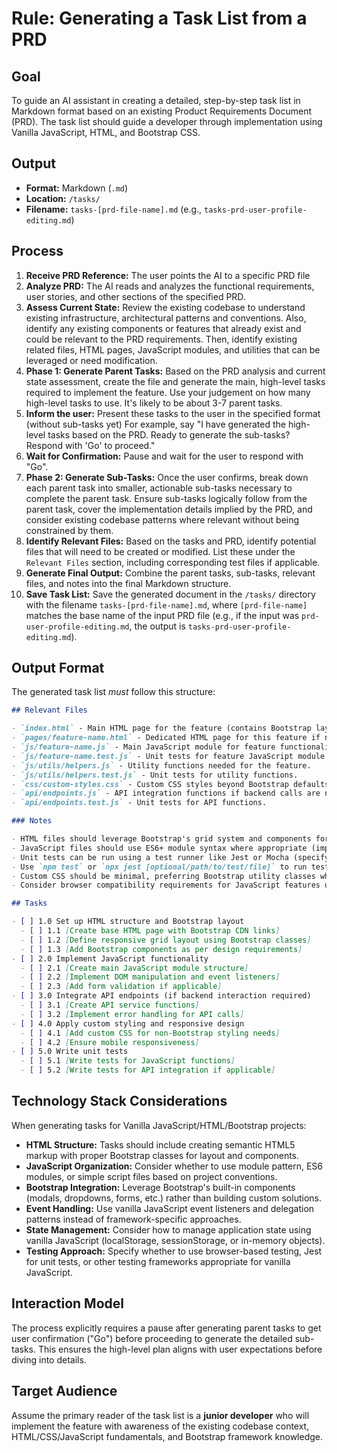 # Rule: Generating a Task List from a PRD

## Goal

To guide an AI assistant in creating a detailed, step-by-step task list in Markdown format based on an existing Product Requirements Document (PRD). The task list should guide a developer through implementation using Vanilla JavaScript, HTML, and Bootstrap CSS.

## Output

- **Format:** Markdown (`.md`)
- **Location:** `/tasks/`
- **Filename:** `tasks-[prd-file-name].md` (e.g., `tasks-prd-user-profile-editing.md`)

## Process

1.  **Receive PRD Reference:** The user points the AI to a specific PRD file
2.  **Analyze PRD:** The AI reads and analyzes the functional requirements, user stories, and other sections of the specified PRD.
3.  **Assess Current State:** Review the existing codebase to understand existing infrastructure, architectural patterns and conventions. Also, identify any existing components or features that already exist and could be relevant to the PRD requirements. Then, identify existing related files, HTML pages, JavaScript modules, and utilities that can be leveraged or need modification.
4.  **Phase 1: Generate Parent Tasks:** Based on the PRD analysis and current state assessment, create the file and generate the main, high-level tasks required to implement the feature. Use your judgement on how many high-level tasks to use. It's likely to be about 3-7 parent tasks.
5. **Inform the user:** Present these tasks to the user in the specified format (without sub-tasks yet) For example, say "I have generated the high-level tasks based on the PRD. Ready to generate the sub-tasks? Respond with 'Go' to proceed."
6.  **Wait for Confirmation:** Pause and wait for the user to respond with "Go".
7.  **Phase 2: Generate Sub-Tasks:** Once the user confirms, break down each parent task into smaller, actionable sub-tasks necessary to complete the parent task. Ensure sub-tasks logically follow from the parent task, cover the implementation details implied by the PRD, and consider existing codebase patterns where relevant without being constrained by them.
8.  **Identify Relevant Files:** Based on the tasks and PRD, identify potential files that will need to be created or modified. List these under the `Relevant Files` section, including corresponding test files if applicable.
9.  **Generate Final Output:** Combine the parent tasks, sub-tasks, relevant files, and notes into the final Markdown structure.
10.  **Save Task List:** Save the generated document in the `/tasks/` directory with the filename `tasks-[prd-file-name].md`, where `[prd-file-name]` matches the base name of the input PRD file (e.g., if the input was `prd-user-profile-editing.md`, the output is `tasks-prd-user-profile-editing.md`).

## Output Format

The generated task list _must_ follow this structure:

```markdown
## Relevant Files

- `index.html` - Main HTML page for the feature (contains Bootstrap layout and structure).
- `pages/feature-name.html` - Dedicated HTML page for this feature if needed.
- `js/feature-name.js` - Main JavaScript module for feature functionality.
- `js/feature-name.test.js` - Unit tests for feature JavaScript module.
- `js/utils/helpers.js` - Utility functions needed for the feature.
- `js/utils/helpers.test.js` - Unit tests for utility functions.
- `css/custom-styles.css` - Custom CSS styles beyond Bootstrap defaults.
- `api/endpoints.js` - API integration functions if backend calls are needed.
- `api/endpoints.test.js` - Unit tests for API functions.

### Notes

- HTML files should leverage Bootstrap's grid system and components for responsive layouts.
- JavaScript files should use ES6+ module syntax where appropriate (import/export).
- Unit tests can be run using a test runner like Jest or Mocha (specify which is used in the project).
- Use `npm test` or `npx jest [optional/path/to/test/file]` to run tests if Jest is configured.
- Custom CSS should be minimal, preferring Bootstrap utility classes where possible.
- Consider browser compatibility requirements for JavaScript features used.

## Tasks

- [ ] 1.0 Set up HTML structure and Bootstrap layout
  - [ ] 1.1 [Create base HTML page with Bootstrap CDN links]
  - [ ] 1.2 [Define responsive grid layout using Bootstrap classes]
  - [ ] 1.3 [Add Bootstrap components as per design requirements]
- [ ] 2.0 Implement JavaScript functionality
  - [ ] 2.1 [Create main JavaScript module structure]
  - [ ] 2.2 [Implement DOM manipulation and event listeners]
  - [ ] 2.3 [Add form validation if applicable]
- [ ] 3.0 Integrate API endpoints (if backend interaction required)
  - [ ] 3.1 [Create API service functions]
  - [ ] 3.2 [Implement error handling for API calls]
- [ ] 4.0 Apply custom styling and responsive design
  - [ ] 4.1 [Add custom CSS for non-Bootstrap styling needs]
  - [ ] 4.2 [Ensure mobile responsiveness]
- [ ] 5.0 Write unit tests
  - [ ] 5.1 [Write tests for JavaScript functions]
  - [ ] 5.2 [Write tests for API integration if applicable]
```

## Technology Stack Considerations

When generating tasks for Vanilla JavaScript/HTML/Bootstrap projects:

- **HTML Structure:** Tasks should include creating semantic HTML5 markup with proper Bootstrap classes for layout and components.
- **JavaScript Organization:** Consider whether to use module pattern, ES6 modules, or simple script files based on project conventions.
- **Bootstrap Integration:** Leverage Bootstrap's built-in components (modals, dropdowns, forms, etc.) rather than building custom solutions.
- **Event Handling:** Use vanilla JavaScript event listeners and delegation patterns instead of framework-specific approaches.
- **State Management:** Consider how to manage application state using vanilla JavaScript (localStorage, sessionStorage, or in-memory objects).
- **Testing Approach:** Specify whether to use browser-based testing, Jest for unit tests, or other testing frameworks appropriate for vanilla JavaScript.

## Interaction Model

The process explicitly requires a pause after generating parent tasks to get user confirmation ("Go") before proceeding to generate the detailed sub-tasks. This ensures the high-level plan aligns with user expectations before diving into details.

## Target Audience

Assume the primary reader of the task list is a **junior developer** who will implement the feature with awareness of the existing codebase context, HTML/CSS/JavaScript fundamentals, and Bootstrap framework knowledge.
